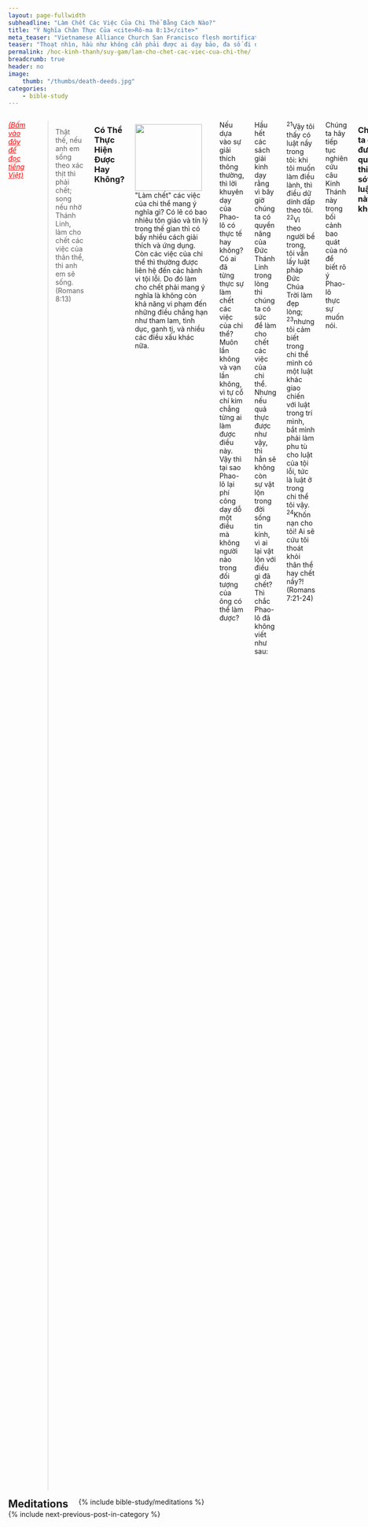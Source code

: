 ```yaml
---
layout: page-fullwidth
subheadline: "Làm Chết Các Việc Của Chi Thể Bằng Cách Nào?"
title: "Ý Nghĩa Chân Thực Của <cite>Rô-ma 8:13</cite>"
meta_teaser: "Vietnamese Alliance Church San Francisco flesh mortification mortify deeds"
teaser: "Thoạt nhìn, hầu như không cần phải được ai dạy bảo, đa số đi đến kết luận rằng làm chết các việc của chi thể nghĩa là vượt thắng được những yếu đuối của xác thịt. Nhưng bối cảnh rộng hơn của cả đoạn Kinh Thánh có cho phép chúng ta đi đến kết luận đó hay không?"
permalink: /hoc-kinh-thanh/suy-gam/lam-cho-chet-cac-viec-cua-chi-the/
breadcrumb: true
header: no
image:
    thumb: "/thumbs/death-deeds.jpg"
categories:
    - bible-study
---
```

<!--more-->
<div class="row">
<div class="medium-8 columns" markdown="1">

<em><a style="color: #ff0000;" href="{{ site.baseurl }}/hoc-kinh-thanh/suy-gam/lam-cho-chet-cac-viec-cua-than-the/">(Bấm vào đây để đọc tiếng Việt)</a></em>

> Thật thế, nếu anh em sống theo xác thịt thì phải chết; song nếu nhờ Thánh Linh, làm cho chết các việc của thân thể, thì anh em sẽ sống. (Romans 8:13)

### Có Thể Thực Hiện Được Hay Không?

<div>
<p>
<img alt src="{{ site.baseurl }}/images/death-deeds.jpg" style="border: 0px none; margin: 7px 15px 0px 0px; max-width: 100%; height: 136px; padding: 0px; float: left;">
"Làm chết" các việc của chi thể mang ý nghĩa gì? Có lẽ có bao nhiêu tôn giáo và tín lý trong thế gian thì có bấy nhiều cách giải thích và ứng dụng. Còn các việc của chi thể thì thường được liên hệ đến các hành vi tội lỗi. Do đó làm cho chết phải mang ý nghĩa là không còn khả năng vi phạm đến những điều chẳng hạn như tham lam, tình dục, ganh tị, và nhiều các điều xấu khác nữa.
</p>
</div>

Nếu dựa vào sự giải thích thông thường, thì lời khuyên dạy của Phao-lô có thực tế hay không? Có ai đã từng thực sự làm chết các việc của chi thể? Muôn lần không và vạn lần không, vì tự cổ chí kim chẳng từng ai làm được điều này. Vậy thì tại sao Phao-lô lại phí công dạy dỗ một điều mà không người nào trong đối tượng của ông có thể làm được?

Hầu hết các sách giải kinh dạy rằng vì bây giờ chúng ta có quyền năng của Đức Thánh Linh trong lòng thì chúng ta có sức để làm cho chết các việc của chi thể. Nhưng nếu quả thực được như vậy, thì hẳn sẽ không còn sự vật lộn trong đời sống tin kính, vì ai lại vật lộn với điều gì đã chết? Thì chắc Phao-lô đã không viết như sau:

<p class="blockquote"><sup>21</sup>Vậy tôi thấy có luật nầy trong tôi: khi tôi muốn làm điều lành, thì điều dữ dính dấp theo tôi.  <sup>22</sup>Vì theo người bề trong, tôi vẫn lấy luật pháp Ðức Chúa Trời làm đẹp lòng;  <sup>23</sup>nhưng tôi cảm biết trong chi thể mình có một luật khác giao chiến với luật trong trí mình, bắt mình phải làm phu tù cho luật của tội lỗi, tức là luật ở trong chi thể tôi vậy.  <sup>24</sup>Khốn nạn cho tôi! Ai sẽ cứu tôi thoát khỏi thân thể hay chết nầy?! (Romans 7:21-24)</p>

Chúng ta hãy tiếp tục nghiên cứu câu Kinh Thánh này trong bối cảnh bao quát của nó để biết rõ ý Phao-lô thực sự muốn nói.

### Chúng ta có được quyền thiếu sót về luật này không?

Nếu mệnh lệnh này, "hãy làm chết các việc của chi thể," được hiểu theo nghĩa thông thường, thì không ai được cứu, vì chẳng từng có ai đã làm chết các việc của chi thể. Chúng ta hãy đọc Romans 8:13 một lần nữa: <em>"Nếu anh em sống theo xác thịt thì phải chết."</em> Và chính sứ đồ Phao-lô cũng công nhận ông không thể nào làm được điều này theo cách giải thích phổ thông như chúng ta đã đọc thấy trong Romans 7:21-24 ở trên, do đó điều Phao-lô viết trong Romans 8:13 phải được hiểu từ một quan điểm khác.

Có lẽ đây là điểm thuận tiện để nhắc với bạn đọc về một bài viết trước kia giải thích ý nghĩa của sự <em>"Noi Theo Xác Thịt"</em> trong phần đầu của Romans 8:13: "<a style="font-style: italic;" href="{{ site.baseurl }}/hoc-kinh-thanh/suy-gam/noi-theo-xac-thit/">Ý Nghĩa Đúng Của "Noi Theo Xác Thịt.</a>" Một cách ngắn gọn, bài này cho thấy sự noi theo xác thịt không có nghĩa là sống theo sự cám dỗ của thể xác, nhưng là về sự dùng những phương tiện của thể xác mình để làm công việc Chúa. Thực ra, sự dùng xác thịt mình hầu việc Chúa nhiều khi lại được coi trọng và đáng khen ngợi. Nhưng Phao-lô đã viết hầu hết các thư của ông để giúp người đọc tránh sự dùng xác thịt trong công việc Chúa. Những vấp phạm trong xác thịt thì hiển nhiên trước mắt và không cần sự sâu nhiệm thuộc linh để nhận diện, nhưng sự sử dụng, hoặc kềm hãm, xác thịt để đạt mức toàn thiện thuộc linh, hoặc đạt được sự công bình của Đức Chúa Trời, là điều quyến rũ toàn thể nhân loại. Nhưng phần lớn người đọc không hiểu ý Phao-lô và kết cuộc là họ bị lôi cuốn vào chính điều mà họ nên tránh xa: đó là dùng xác thịt để hầu việc Chúa.

Như vậy chúng ta có được cho phép bất tuân mệnh lệnh "hãy làm chết các việc của chi thể"&mdash;theo sự dẫn giải phổ thông? Tuyệt đối không, vì "nếu anh em sống theo xác thịt thì phải chết" như chúng ta thấy trong câu gốc của bài viết này. Đây là cả một nan đề vì chúng ta biết mình thế nào cũng sống theo xác thịt ở một mức độ nào đó, và James 2:10 viết rằng ai phạm một điều trong luật pháp thì kể như phạm toàn bộ luật pháp.

### Phương cách làm chết các việc của chi thể

Phao-lô chỉ cho chúng ta phương cách để được sự sống: làm chết các việc của chi thể. Nhưng có thực đây là một tin mừng chăng vì nghe chẳng khác gì phần đầu của câu Kinh Thánh gốc Romans 8:13? Làm sao để làm chết các việc của chi thể? Có ai khi còn sống mà làm chết được các việc làm của thân xác mình? Chẳng một ai, dẫu một người cũng không.

Nhưng chúng ta nhờ lời Kinh Thánh biết mình đã chết rồi, và do đó các việc làm của chi thể cũng kể như chết.

> <sup>3</sup>Hay là, anh em chẳng biết rằng chúng ta thảy đều đã chịu phép báp tem trong Ðức Chúa Jêsus Christ, tức là chịu phép báp tem trong sự chết Ngài sao?  <sup>4</sup>Vậy chúng ta đã bị chôn với Ngài bởi phép báp tem trong sự chết Ngài, hầu cho Ðấng Christ nhờ vinh hiển của Cha được từ kẻ chết sống lại thể nào, thì chúng ta cũng sống trong đời mới thể ấy. (Romans 6:3-4)

Mặc dầu trên thực tế chúng ta chưa chết, nhưng được kể là đồng chết với Chúa nhờ Ngài chịu chết thay cho chúng ta trên thập tự giá. Có rất nhiều các phước lành thuộc linh được ban cho chúng ta qua Đấng Christ kể cả việc đồng chết và chôn cùng Ngài.

Trong Rô-ma đoạn 7, Phao-lô dùng thí dụ một người bà bị ràng buộc với chồng bởi luật pháp cho đến khi chồng chết, để chỉ bằng cách nào một người ở trong Đấng Christ có thể được thoát khỏi luật pháp ràng buộc mình với con người cũ mà Phao-lô gọi là thân thể hay chết (Romans 7:6). Còn Romans 6:6 viết rằng "*Vì ai đã chết thì được thoát khỏi tội lỗi*," do đó luật pháp bày tỏ trong Romans 8:13 được trọn trong người đó:

<p class="blockquote">Thật thế, nếu anh em sống theo xác thịt thì phải chết; song nếu nhờ Thánh Linh, làm cho chết các việc của thân thể, thì anh em sẽ sống</p>

Đấng Christ đã chết để thoả cho chúng ta những đòi hỏi của luật pháp mà loài người chúng ta sanh bởi thịt và huyết không thể nào làm cho trọn.

### Chúng ta phải sống nhờ ân điển

Điều trớ trêu ở đây là Phao-lô viết tín lý quan trọng này cho hội thánh của Đấng Christ như thể họ vẫn còn sống trong sự vô tín, vì vấn đề sống và chết ông vẫn phải đặt ra với họ. Đây là một dạng khác của John 3:16 là câu Kinh Thánh thường được dùng để kêu gọi người chưa tin Chúa. Romans 8:13 được nêu lên với những người trên môi miệng xưng nhận niềm tin của John 3:16, nhưng trên thực tế vẫn trông cậy nơi việc làm của xác thịt để đến gần Chúa.

Với những người này, khi đối diện với mệnh lệnh trong Romans 8:13, họ phản ứng tương tự như Ni-cô-đem khi Chủa Giê-su phán: "*Ngươi phải được tái sinh (John 3:1-21)*." Cũng như Ni-cô-đêm không thể thoát được sự ràng buộc của xác thịt, họ cũng không thể nào làm chết được các việc của chi thể. Nếu Ni-cô-đem cần quyền năng tạo hoá của Đức Thánh Linh để được tái sinh, thì người tín hữu của Tân Ước cũng cần quyền năng đó để được thoát khỏi các việc làm của chi thể họ. Nhưng chúng ta không thể hiểu rằng Đức Thánh Linh giúp ban thêm sức cho họ, vì Ngài tự làm công việc kỳ diệu đó mà không cần ai giúp một tay, cũng như khi Ngài hà hơi và Adam và khối đất sét trở nên loài sanh linh.

Nói tóm lại, làm chết các việc của chi thể, ngoài sự cậy nơi sự Chúa chịu chết thay trên thập tự để chúng được kể như chết, là không còn nương cậy nơi việc làm của xác thịt để được xưng công bình trước mặt Đức Chúa Trời.

Phao-lô đã trình bày tín lý này cách khác khi ông viết cho tín hữu Ga-la-ti là những người đặt phép cắt bì làm điều kiện của sự cứu rỗi:

> <sup>1</sup>Ðấng Christ đã buông tha chúng ta cho được tự do; vậy hãy đứng vững, chớ lại để mình dưới ách tôi mọi nữa.  <sup>2</sup>Tôi là Phao-lô nói với anh em rằng, nếu anh em chịu làm phép cắt bì, thì Ðấng Christ không bổ ích chi cho anh em hết.  <sup>3</sup>Tôi lại rao cho mọi người chịu cắt bì rằng, họ buộc phải vâng giữ trọn cả luật pháp.  <sup>4</sup>Anh em thảy đều muốn cậy luật pháp cho được xưng công bình, thì đã lìa khỏi Ðấng Christ, mất ân điển rồi.  <sup>5</sup>Về phần chúng ta, ấy là bởi đức tin và nhờ Thánh Linh mà chúng ta được nhận lãnh sự trông cậy của sự công bình.  <sup>6</sup>Vì trong Ðức Chúa Jêsus Christ, cái điều có giá trị, không phải tại chịu phép cắt bì hoặc không chịu phép cắt bì, nhưng tại đức tin hay làm ra bởi sự yêu thương vậy. (Galatians 5:1-6)

{% include bible-study/bible-study-footer %}
</div><!-- /.medium-8.columns -->
<div class="bible-index medium-4 columns">
<h2 style="margin: 0px">Meditations</h2>
        {% include bible-study/meditations %}
</div><!-- /.medium-4.columns -->
</div><!-- /.row -->

<div class="small-12" style="padding: 0px; border-bottom: none;">
    {% include next-previous-post-in-category %}
</div>
